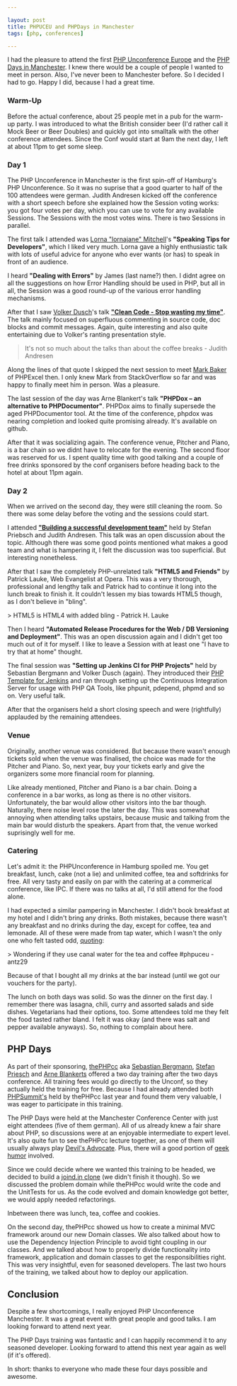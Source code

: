 ```yaml
---

layout: post
title: PHPUCEU and PHPDays in Manchester
tags: [php, conferences]

---
```


I had the pleasure to attend the first [PHP Unconference Europe][1] and the [PHP Days in Manchester][2]. I knew there would be a couple of people I wanted to meet in person. Also, I've never been to Manchester before. So I decided I had to go. Happy I did, because I had a great time.

### Warm-Up

Before the actual conference, about 25 people met in a pub for the warm-up party. I was introduced to what the British consider beer (I'd rather call it Mock Beer or Beer Doubles) and quickly got into smalltalk with the other conference attendees. Since the Conf would start at 9am the next day, I left at about 11pm to get some sleep.

### Day 1

The PHP Unconference in Manchester is the first spin-off of Hamburg's PHP Unconference. So it was no suprise that a good quarter to half of the 100 attendees were german. Judith Andresen kicked off the conference with a short speech before she explained how the Session voting works: you got four votes per day, which you can use to vote for any available Sessions. The Sessions with the most votes wins. There is two Sessions in parallel.

The first talk I attended was [Lorna "lornajane" Mitchell][17]'s **"Speaking Tips for Developers"**, which I liked very much. Lorna gave a highly enthusiastic talk with lots of useful advice for anyone who ever wants (or has) to speak in front of an audience.

I heard **"Dealing with Errors"** by James (last name?) then. I didnt agree on all the suggestions on how Error Handling should be used in PHP, but all in all, the Session was a good round-up of the various error handling mechanisms.

After that I saw [Volker Dusch][18]'s talk [**"Clean Code - Stop wasting my time"**][19]. The talk mainly focused on superfluous commenting in source code, doc blocks and commit messages. Again, quite interesting and also quite entertaining due to Volker's ranting presentation style.

> It's not so much about the talks than about the coffee breaks - Judith Andresen

Along the lines of that quote I skipped the next session to meet [Mark Baker](20) of PHPExcel then. I only knew Mark from StackOverflow so far and was happy to finally meet him in person. Was a pleasure.

The last session of the day was Arne Blankert's talk **"PHPDox &ndash; an alternative to PHPDocumentor"**. PHPDox aims to finally supersede the aged PHPDocumentor tool. At the time of the conference, phpdox was nearing completion and looked quite promising already. It's available on github.

After that it was socializing again. The conference venue, Pitcher and Piano, is a bar chain so we didnt have to relocate for the evening. The second floor was reserved for us. I spent quality time with good talking and a couple of free drinks sponsored by the conf organisers before heading back to the hotel at about 11pm again.

### Day 2

When we arrived on the second day, they were still cleaning the room. So there was some delay before the voting and the sessions could start.

I attended [**"Building a successful development team"**][7] held by Stefan Priebsch and Judith Andresen. This talk was an open discussion about the topic. Although there was some good points mentioned what makes a good team and what is hampering it, I felt the discussion was too superficial. But interesting nonetheless.

After that I saw the completely PHP-unrelated talk **"HTML5 and Friends"** by Patrick Lauke, Web Evangelist at Opera. This was a very thorough, professional and lengthy talk and Patrick had to continue it long into the lunch break to finish it. It couldn't lessen my bias towards HTML5 though, as I don't believe in "bling".

&gt; HTML5 is HTML4 with added bling - Patrick H. Lauke

Then I heard **"Automated Release Procedures for the Web / DB Versioning and Deployment"**. This was an open discussion again and I didn't get too much out of it for myself. I like to leave a Session with at least one "I have to try that at home" thought.

The final session was **"Setting up Jenkins CI for PHP Projects"** held by Sebastian Bergmann and Volker Dusch (again). They introduced their [PHP Template for Jenkins][16] and ran through setting up the Continuous Integration Server for usage with PHP QA Tools, like phpunit, pdepend, phpmd and so on. Very useful talk.

After that the organisers held a short closing speech and were (rightfully) applauded by the remaining attendees.

### Venue

Originally, another venue was considered. But because there wasn't enough tickets sold when the venue was finalised, the choice was made for the Pitcher and Piano. So, next year, buy your tickets early and give the organizers some more financial room for planning.

Like already mentioned, Pitcher and Piano is a bar chain. Doing a conference in a bar works, as long as there is no other visitors. Unfortunately, the bar would allow other visitors into the bar though. Naturally, there noise level rose the later the day. This was somewhat annoying when attending talks upstairs, because music and talking from the main bar would disturb the speakers. Apart from that, the venue worked suprisingly well for me.

### Catering

Let's admit it: the PHPUnconference in Hamburg spoiled me. You get breakfast, lunch, cake (not a lie) and unlimited coffee, tea and softdrinks for free. All very tasty and easily on par with the catering at a commerical conference, like IPC. If there was no talks at all, I'd still attend for the food alone.

I had expected a similar pampering in Manchester. I didn't book breakfast at my hotel and I didn't bring any drinks. Both mistakes, because there wasn't any breakfast and no drinks during the day, except for coffee, tea and lemonade. All of these were made from tap water, which I wasn't the only one who felt tasted odd, [quoting][6]:

&gt; Wondering if they use canal water for the tea and coffee #phpuceu - antz29

Because of that I bought all my drinks at the bar instead (until we got our vouchers for the party).

The lunch on both days was solid. So was the dinner on the first day. I remember there was lasagna, chili, curry and assorted salads and side dishes. Vegetarians had their options, too. Some attendees told me they felt the food tasted rather bland. I felt it was okay (and there was salt and pepper available anyways). So, nothing to complain about here.

## PHP Days

As part of their sponsoring, [thePHPcc][8] aka [Sebastian Bergmann][9], [Stefan Priesch][10] and [Arne Blankerts][11] offered a two day training after the two days conference. All training fees would go directly to the Unconf, so they actually held the training for free. Because I had already attended both [PHPSummit's][13] held by thePHPcc last year and found them very valuable, I was eager to participate in this training.

The PHP Days were held at the Manchester Conference Center with just eight attendees (five of them german). All of us already knew a fair share about PHP, so discussions were at an enjoyable intermediate to expert level. It's also quite fun to see thePHPcc lecture together, as one of them will usually always play [Devil's Advocate][14]. Plus, there will a good portion of [geek humor][15] involved.

Since we could decide where we wanted this training to be headed, we decided to build a [joind.in clone][12] (we didn't finish it though). So we discussed the problem domain while thePHPcc would write the code and the UnitTests for us. As the code evolved and domain knowledge got better, we would apply needed refactorings.

Inbetween there was lunch, tea, coffee and cookies.

On the second day, thePHPcc showed us how to create a minimal MVC framework around our new Domain classes. We also talked about how to use the Dependency Injection Principle to avoid tight coupling in our classes. And we talked about how to properly divide functionality into framework, application and domain classes to get the responsibilities right. This was very insightful, even for seasoned developers. The last two hours of the training, we talked about how to deploy our application.

## Conclusion

Despite a few shortcomings, I really enjoyed PHP Unconference Manchester. It was a great event with great people and good talks. I am looking forward to attend next year.

The PHP Days training was fantastic and I can happily recommend it to any seasoned developer. Looking forward to attend this next year again as well (if it's offered).

In short: thanks to everyone who made these four days possible and awesome.


[1]: http://www.phpuceu.org/phpuceu-2011 "Official Website of the PHPUnconference EU"
[2]: http://www.phpuceu.org/2010/05/01/php-days-in-manchester "PHP Days Manchester"
[3]: http://www.phpuceu.org/contact/organizers "Organisers of of the PHPUnconference EU"
[4]: http://joind.in/event/phpuceu "PHPUnconference EU at Joind.in"
[5]: https://search.twitter.com/search?q=%23phpuceu "Hashtag #phpuceu on Twitter"
[6]: https://twitter.com/antz29/status/38943134884970496
[7]: http://www.slideshare.net/janosch007/20110218-janosch007-teambulildingkey "Session Slides"
[8]: http://thephp.cc "Website of thePHPcc"
[9]: http://sebastian-bergmann.de "Website of Sebastian Bergmann"
[10]: http://priebsch.de/about "Website of Stefan Priebsch"
[11]: https://twitter.com/arneblankerts "Arne Blankerts on Twitter"
[12]: https://github.com/thePHPcc/SplitOut "Joind.in clone on GitHub"
[13]: http://php-summit.de/ "Website of the PHPSummit series of trainings (german)"
[14]: https://secure.wikimedia.org/wikipedia/en/wiki/Devil%27s_advocate "Wikipedia on Devil's Advocate"
[15]: https://secure.wikimedia.org/wikipedia/en/wiki/Geek_humor "Wikipedia on Geek Humor"
[16]: http://jenkins-php.org/
[17]: http://www.lornajane.net/pages/about.html
[18]: http://joind.in/talk/view/2723 "Volker Dusch as joind.in"
[19]: http://www.slideshare.net/Edorian/php-unconference-europa-clean-code-stop-wasting-my-time "Session Slides"
[20]: https://twitter.com/Mark_Baker